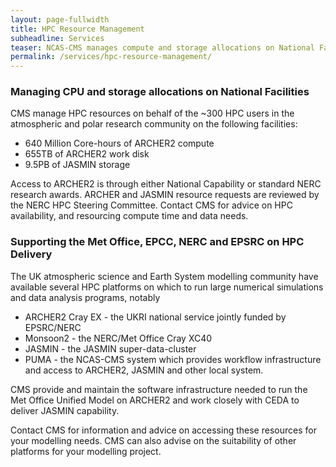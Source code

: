 ```yaml
---
layout: page-fullwidth
title: HPC Resource Management
subheadline: Services
teaser: NCAS-CMS manages compute and storage allocations on National Facilities.
permalink: /services/hpc-resource-management/
---
```


### Managing CPU and storage allocations on National Facilities

CMS manage HPC resources on behalf of the ~300 HPC users in the atmospheric and polar research community on the following facilities:

* 640 Million Core-hours of ARCHER2 compute
* 655TB of ARCHER2 work disk
* 9.5PB of JASMIN storage

Access to ARCHER2 is through either National Capability or standard NERC research awards. ARCHER and JASMIN resource requests are reviewed by the NERC HPC Steering Committee. Contact CMS for advice on HPC availability, and resourcing compute time and data needs.

### Supporting the Met Office, EPCC, NERC and EPSRC on HPC Delivery

The UK atmospheric science and Earth System modelling community have available several HPC platforms on which to run large numerical simulations and data analysis programs, notably

* ARCHER2 Cray EX - the UKRI national service jointly funded by EPSRC/NERC
* ​Monsoon2 - the NERC/Met Office Cray XC40
* ​JASMIN - the JASMIN super-data-cluster
* PUMA - the NCAS-CMS system which provides workflow infrastructure and access to ARCHER2, JASMIN and other local system.

CMS provide and maintain the software infrastructure needed to run the Met Office Unified Model on ARCHER2 and work closely with CEDA to deliver JASMIN capability.

Contact CMS for information and advice on accessing these resources for your modelling needs. CMS can also advise on the suitability of other platforms for your modelling project. 